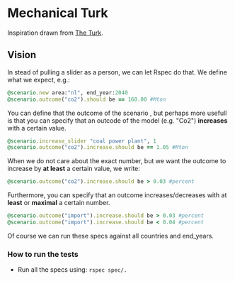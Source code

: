 # Mechanical Turk

Inspiration drawn from [The Turk](http://en.wikipedia.org/wiki/The_Turk).

## Vision

In stead of pulling a slider as a person, we can let Rspec do that. We define
what we expect, e.g.: 

````ruby
@scenario.new area:"nl", end_year:2040
@scenario.outcome("co2").should be == 160.00 #Mton
````

You can define that the outcome of the scenario , but 
perhaps more usefull is that you can specify that an outcode of the model 
(e.g. "Co2") **increases** with a certain value.

````ruby
@scenario.increase_slider "coal power plant", 1
@scenario.outcome("co2").increase.should be == 1.05 #Mton
````

When we do not care about the exact number, but we want the outcome to
increase by **at least** a certain value, we write:

````ruby
@scenario.outcome("co2").increase.should be > 0.03 #percent
````

Furthermore, you can specify that an outcome increases/decreases with at 
**least** or **maximal** a certain number.

````ruby
@scenario.outcome("import").increase.should be > 0.03 #percent
@scenario.outcome("import").increase.should be < 0.04 #percent
````

Of course we can run these specs against all countries and end_years.

### How to run the tests

* Run all the specs using: `rspec spec/.`
